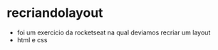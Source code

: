 # recriandolayout

- foi um exercicio da rocketseat na qual deviamos recriar um layout 
- html e css
